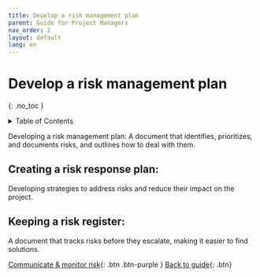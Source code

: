 ```yaml
---
title: Develop a risk management plan
parent: Guide for Project Managers
nav_order: 2
layout: default
lang: en
---
```


# Develop a risk management plan
{: .no_toc }

<details markdown="block">
<summary>Table of Contents</summary>

- Table of Contents
{:toc}

</details>

Developing a risk management plan: 
A document that identifies, prioritizes, and documents risks, and outlines how to deal with them. 

## Creating a risk response plan: 
Developing strategies to address risks and reduce their impact on the project. 

## Keeping a risk register: 
A document that tracks risks before they escalate, making it easier to find solutions. 





[Communicate & monitor risk]({{site.url}}/project-managers/pm-monitor-risk/){: .btn .btn-purple }
[Back to guide]({{site.url}}//pm/guide#how-to){: .btn}